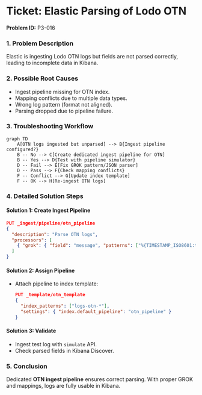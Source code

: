 # Ticket: Elastic Parsing of Lodo OTN

**Problem ID:** P3-016  

### 1. Problem Description
Elastic is ingesting Lodo OTN logs but fields are not parsed correctly, leading to incomplete data in Kibana.

### 2. Possible Root Causes
- Ingest pipeline missing for OTN index.
- Mapping conflicts due to multiple data types.
- Wrong log pattern (format not aligned).
- Parsing dropped due to pipeline failure.

### 3. Troubleshooting Workflow
```mermaid
graph TD
    A[OTN logs ingested but unparsed] --> B{Ingest pipeline configured?}
    B -- No --> C[Create dedicated ingest pipeline for OTN]
    B -- Yes --> D{Test with pipeline simulator}
    D -- Fail --> E[Fix GROK pattern/JSON parser]
    D -- Pass --> F{Check mapping conflicts}
    F -- Conflict --> G[Update index template]
    F -- OK --> H[Re-ingest OTN logs]
```

### 4. Detailed Solution Steps

#### Solution 1: Create Ingest Pipeline
```json
PUT _ingest/pipeline/otn_pipeline
{
  "description": "Parse OTN logs",
  "processors": [
    { "grok": { "field": "message", "patterns": ["%{TIMESTAMP_ISO8601:timestamp} %{WORD:component} %{LOGLEVEL:level} %{GREEDYDATA:msg}"] } }
  ]
}
```

#### Solution 2: Assign Pipeline
- Attach pipeline to index template:
  ```json
  PUT _template/otn_template
  {
    "index_patterns": ["logs-otn-*"],
    "settings": { "index.default_pipeline": "otn_pipeline" }
  }
  ```

#### Solution 3: Validate
- Ingest test log with `simulate` API.
- Check parsed fields in Kibana Discover.

### 5. Conclusion
Dedicated **OTN ingest pipeline** ensures correct parsing. With proper GROK and mappings, logs are fully usable in Kibana.
